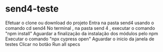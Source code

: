 # send4-teste
Efetuar o clone ou download do projeto
Entra na pasta send4 usando o comando cd send4 
No terminal , na pasta send 4 , executar o comando "npm install"
Aguardar a finalização da instalação dos módulos pelo npm 
Executar o comando "npx cypress open"
Aguardar o inicio da janela de testes
Clicar no botão Run all specs
